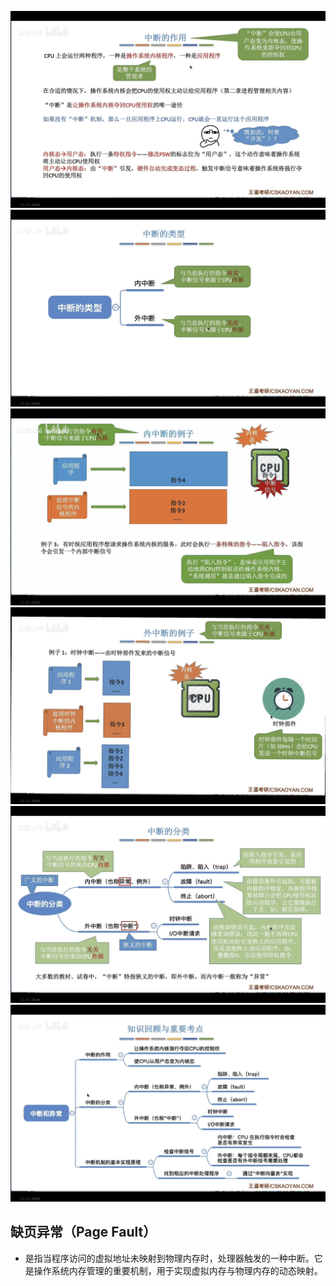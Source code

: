 


![输入图片说明](/imgs/2025-07-26/vz5uAfBJ4vqDGxDL.jpeg)![输入图片说明](/imgs/2025-07-26/igFBF0ds85k30TVJ.jpeg)![输入图片说明](/imgs/2025-07-26/rYBGEcyFTkggQAVC.jpeg)
![输入图片说明](/imgs/2025-07-26/3NIAcboHb4aNX1YU.jpeg)
![输入图片说明](/imgs/2025-07-26/dHNfgFZD49p1m8wq.jpeg)
![输入图片说明](/imgs/2025-07-26/hK812m95tgr9GAwd.jpeg)

## **缺页异常**（Page Fault）
- 是指当程序访问的虚拟地址未映射到物理内存时，处理器触发的一种中断。它是操作系统内存管理的重要机制，用于实现虚拟内存与物理内存的动态映射。
<!--stackedit_data:
eyJoaXN0b3J5IjpbMjAyNDk1NDg1MCwtMjEzMjE5MzM2LDkyMT
AxNjI4N119
-->